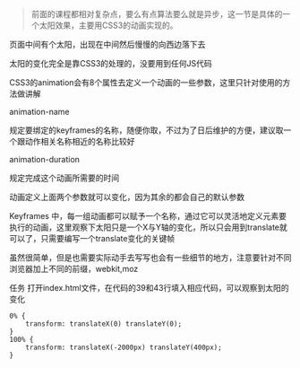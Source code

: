 >前面的课程都相对复杂点，要么有点算法要么就是异步，这一节是具体的一个太阳效果，主要用CSS3的动画实现的。

页面中间有个太阳，出现在中间然后慢慢的向西边落下去

太阳的变化完全是靠CSS3的处理的，没要用到任何JS代码

CSS3的animation会有8个属性去定义一个动画的一些参数，这里只针对使用的方法做讲解

animation-name

规定要绑定的keyframes的名称，随便你取，不过为了日后维护的方便，建议取一个跟动作相关名称相近的名称比较好

animation-duration

规定完成这个动画所需要的时间

动画定义上面两个参数就可以变化，因为其余的都会自己的默认参数

Keyframes 中，每一组动画都可以赋予一个名称，通过它可以灵活地定义元素要执行的动画，这里观察下太阳只是一个X与Y轴的变化，所以只会用到translate就可以了，只需要编写一个translate变化的关键帧

虽然很简单，但是也需要实际动手去写写也会有一些细节的地方，注意要针对不同浏览器加上不同的前缀，webkit,moz

任务
打开index.html文件，在代码的39和43行填入相应代码，可以观察到太阳的变化

    0% {
        transform: translateX(0) translateY(0);
    }
    100% {
        transform: translateX(-2000px) translateY(400px);
    }